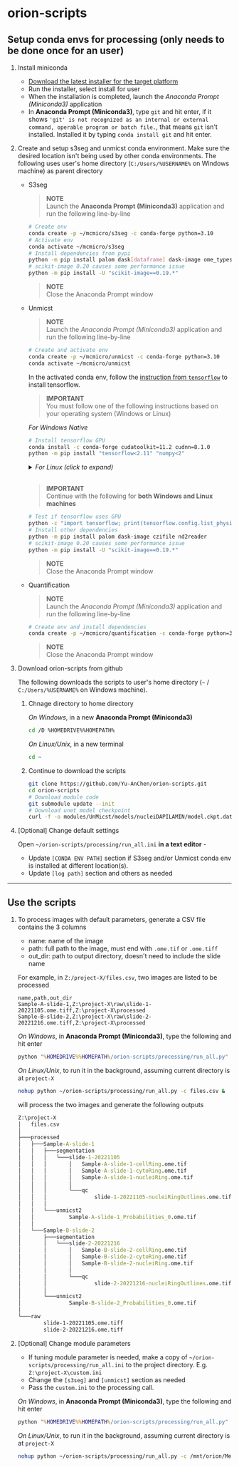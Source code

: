 # orion-scripts

## Setup conda envs for processing (only needs to be done once for an user)

1. Install miniconda

    - [Download the latest installer for the target
      platform](https://docs.conda.io/en/latest/miniconda.html#windows-installers)
    - Run the installer, select install for user
    - When the installation is completed, launch the *Anaconda Prompt
      (Miniconda3)* application
    - In **Anaconda Prompt (Miniconda3)**, type `git` and hit enter, if it shows
      `'git' is not recognized as an internal or external command, operable
      program or batch file.`, that means `git` isn't installed. Installed it by
      typing `conda install git` and hit enter.

1. Create and setup s3seg and unmicst conda environment. Make sure the desired
   location isn't being used by other conda environments. The following uses
   user's home directory (`C:/Users/%USERNAME%` on Windows machine) as parent
   directory

    - S3seg

      > **NOTE**  
      > Launch the  **Anaconda Prompt (Miniconda3)** application and run the
      > following line-by-line

      ```bash
      # Create env
      conda create -p ~/mcmicro/s3seg -c conda-forge python=3.10
      # Activate env
      conda activate ~/mcmicro/s3seg
      # Install dependencies from pypi
      python -m pip install palom dask[dataframe] dask-image ome_types
      # scikit-image 0.20 causes some performance issue
      python -m pip install -U "scikit-image==0.19.*"
      ```

      > **NOTE**  
      > Close the Anaconda Prompt window

    - Unmicst

      > **NOTE**  
      > Launch the  *Anaconda Prompt (Miniconda3)* application and run the
      > following line-by-line

      ```bash
      # Create and activate env
      conda create -p ~/mcmicro/unmicst -c conda-forge python=3.10
      conda activate ~/mcmicro/unmicst
      ```

      In the activated conda env, follow the [instruction from
      `tensorflow`](https://www.tensorflow.org/install/pip) to install
      tensorflow.

      > **IMPORTANT**  
      > You must follow one of the following instructions based on your
      > operating system (Windows or Linux)

      *For Windows Native*

      ```bash
      # Install tensorflow GPU
      conda install -c conda-forge cudatoolkit=11.2 cudnn=8.1.0
      python -m pip install "tensorflow<2.11" "numpy<2"
      ```
      <details>
      <summary><em>For Linux (click to expand)</em></summary>

      ```bash
      # Install tensorflow GPU
      conda install -c conda-forge cudatoolkit=11.2.2 cudnn=8.1.0
      export LD_LIBRARY_PATH=$LD_LIBRARY_PATH:$CONDA_PREFIX/lib/
      python3 -m pip install tensorflow

      # Set env var upon env activation and deactivation
      mkdir -p ~/mcmicro/unmicst/etc/conda/activate.d

      echo 'export LD_LIBRARY_PATH_BACKUP="${LD_LIBRARY_PATH:-}"' >> ~/mcmicro/unmicst/etc/conda/activate.d/env_vars.sh
      echo 'export LD_LIBRARY_PATH=$LD_LIBRARY_PATH:$CONDA_PREFIX/lib/' >> ~/mcmicro/unmicst/etc/conda/activate.d/env_vars.sh

      mkdir -p ~/mcmicro/unmicst/etc/conda/deactivate.d

      echo 'export LD_LIBRARY_PATH="${LD_LIBRARY_PATH_BACKUP:-}"' >> ~/mcmicro/unmicst/etc/conda/deactivate.d/env_vars.sh
      echo 'unset LD_LIBRARY_PATH_BACKUP' >> ~/mcmicro/unmicst/etc/conda/deactivate.d/env_vars.sh
      ```
      </details><br />

      > **IMPORTANT**  
      > Continue with the following for **both Windows and Linux machines**

      ```bash
      # Test if tensorflow uses GPU
      python -c "import tensorflow; print(tensorflow.config.list_physical_devices('GPU'))"
      # Install other dependencies
      python -m pip install palom dask-image czifile nd2reader
      # scikit-image 0.20 causes some performance issue
      python -m pip install -U "scikit-image==0.19.*"
      ```

      > **NOTE**  
      > Close the Anaconda Prompt window

    - Quantification

      > **NOTE**  
      > Launch the  *Anaconda Prompt (Miniconda3)* application and run the
      > following line-by-line

      ```bash
      # Create env and install dependencies
      conda create -p ~/mcmicro/quantification -c conda-forge python=3.10 pip h5py numpy "scikit-image<0.20" pandas imagecodecs joblib psutil
      ```

      > **NOTE**  
      > Close the Anaconda Prompt window

1. Download orion-scripts from github

    The following downloads the scripts to user's home directory (`~` /
   `C:/Users/%USERNAME%` on Windows machine). 

    1. Chnage directory to home directory

        *On Windows*, in a new **Anaconda Prompt (Miniconda3)**

        ```bash
        cd /D %HOMEDRIVE%%HOMEPATH%
        ```

        *On Linux/Unix*, in a new terminal

        ```bash
        cd ~
        ```

    1. Continue to download the scripts

        ```bash
        git clone https://github.com/Yu-AnChen/orion-scripts.git
        cd orion-scripts
        # Download module code
        git submodule update --init
        # Download unet model checkpoint
        curl -f -o modules/UnMicst/models/nucleiDAPILAMIN/model.ckpt.data-00000-of-00001 https://mcmicro.s3.amazonaws.com/models/unmicst2/model.ckpt.data-00000-of-00001
        ```

1. [Optional] Change default settings

    Open `~/orion-scripts/processing/run_all.ini` **in a text editor** - 
    - Update `[CONDA ENV PATH]` section if S3seg and/or Unmicst conda env is
      installed at different location(s).
    - Update `[log path]` section and others as needed

---

## Use the scripts

1. To process images with default parameters, generate a CSV file contains the 3
   columns
    - name: name of the image
    - path: full path to the image, must end with `.ome.tif` or `.ome.tiff`
    - out_dir: path to output directory, doesn't need to include the slide name

    For example, in `Z:/project-X/files.csv`, two images are listed to be processed

    ```csv
    name,path,out_dir
    Sample-A-slide-1,Z:\project-X\raw\slide-1-20221105.ome.tiff,Z:\project-X\processed
    Sample-B-slide-2,Z:\project-X\raw\slide-2-20221216.ome.tiff,Z:\project-X\processed
    ```

    *On Windows*, in **Anaconda Prompt (Miniconda3)**, type the following and hit enter

    ```cmd
    python "%HOMEDRIVE%%HOMEPATH%/orion-scripts/processing/run_all.py" -c Z:\project-X\files.csv
    ```

    *On Linux/Unix*, to run it in the background, assuming current directory is
    at `project-X`

    ```bash
    nohup python ~/orion-scripts/processing/run_all.py -c files.csv &
    ```

    will process the two images and generate the following outputs

    ```cmd
    Z:\project-X
    │   files.csv
    │
    ├───processed
    │   ├───Sample-A-slide-1
    │   │   ├───segmentation
    │   │   │   └───slide-1-20221105
    │   │   │       │   Sample-A-slide-1-cellRing.ome.tif
    │   │   │       │   Sample-A-slide-1-cytoRing.ome.tif
    │   │   │       │   Sample-A-slide-1-nucleiRing.ome.tif
    │   │   │       │
    │   │   │       └───qc
    │   │   │               slide-1-20221105-nucleiRingOutlines.ome.tif
    │   │   │
    │   │   └───unmicst2
    │   │           Sample-A-slide-1_Probabilities_0.ome.tif
    │   │
    │   └───Sample-B-slide-2
    │       ├───segmentation
    │       │   └───slide-2-20221216
    │       │       │   Sample-B-slide-2-cellRing.ome.tif
    │       │       │   Sample-B-slide-2-cytoRing.ome.tif
    │       │       │   Sample-B-slide-2-nucleiRing.ome.tif
    │       │       │
    │       │       └───qc
    │       │               slide-2-20221216-nucleiRingOutlines.ome.tif
    │       │
    │       └───unmicst2
    │               Sample-B-slide-2_Probabilities_0.ome.tif
    │
    └───raw
            slide-1-20221105.ome.tiff
            slide-2-20221216.ome.tiff
    ```
  
1. [Optional] Change module parameters
    - If tuning module parameter is needed, make a copy of
      `~/orion-scripts/processing/run_all.ini` to the project directory. E.g.
      `Z:\project-X\custom.ini`
    - Change the `[s3seg]` and `[unmicst]` section as needed
    - Pass the `custom.ini` to the processing call.

    *On Windows*, in **Anaconda Prompt (Miniconda3)**, type the following and hit enter

    ```cmd
    python "%HOMEDRIVE%%HOMEPATH%/orion-scripts/processing/run_all.py" -c Z:\project-X\files.csv -m Z:\project-X\custom.ini
    ```

    *On Linux/Unix*, to run it in the background, assuming current directory is
    at `project-X`

    ```bash
    nohup python ~/orion-scripts/processing/run_all.py -c /mnt/orion/Mercury-3/20230227/files.csv -m /mnt/orion/Mercury-3/20230227/custom.ini &
    ```
